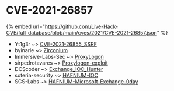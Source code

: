 # CVE-2021-26857
{% embed url="https://github.com/Live-Hack-CVE/full_database/blob/main/cves/2021/CVE-2021-26857.json" %}

* Yt1g3r ~> [CVE-2021-26855_SSRF](https://www.alice-snow.ru/2021/database/cve-2021-26857/cve-2021-26855_ssrf-yt1g3r)
* byinarie ~> [Zirconium](https://www.alice-snow.ru/2021/database/cve-2021-26857/zirconium-byinarie)
* Immersive-Labs-Sec ~> [ProxyLogon](https://www.alice-snow.ru/2021/database/cve-2021-26857/proxylogon-immersive-labs-sec)
* sirpedrotavares ~> [Proxylogon-exploit](https://www.alice-snow.ru/2021/database/cve-2021-26857/proxylogon-exploit-sirpedrotavares)
* DCScoder ~> [Exchange_IOC_Hunter](https://www.alice-snow.ru/2021/database/cve-2021-26857/exchange_ioc_hunter-dcscoder)
* soteria-security ~> [HAFNIUM-IOC](https://www.alice-snow.ru/2021/database/cve-2021-26857/hafnium-ioc-soteria-security)
* SCS-Labs ~> [HAFNIUM-Microsoft-Exchange-0day](https://www.alice-snow.ru/2021/database/cve-2021-26857/hafnium-microsoft-exchange-0day-scs-labs)